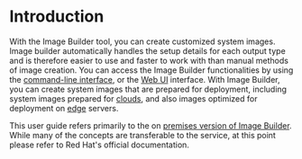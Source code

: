# Introduction

With the Image Builder tool, you can create customized system images. Image builder automatically handles the setup details for each output type and is therefore easier to use and faster to work with than manual methods of image creation. You can access the Image Builder functionalities by using the [command-line interface](https://osbuild.org/docs/on-premises/commandline/), or the [Web UI](https://osbuild.org/docs/on-premises/installation/#web-ui) interface. With Image Builder, you can create system images that are prepared for deployment, including system images prepared for [clouds](https://osbuild.org/docs/user-guide/uploading-cloud-images/), and also images optimized for deployment on [edge](https://osbuild.org/docs/on-premises/commandline/building-ostree-images) servers.

This user guide refers primarily to the on [premises version of Image Builder](../on-premises/Overview). While many of the concepts are transferable to the service, at this point please refer to Red Hat's official documentation.
